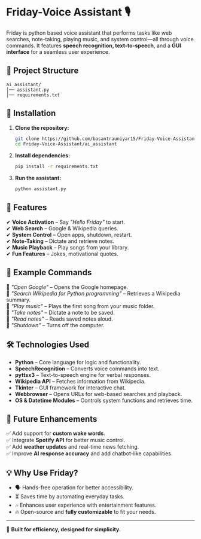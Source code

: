 # Friday-Voice Assistant 🎙️  

Friday is python based voice assistant that performs tasks like web searches, note-taking, playing music, and system control—all through voice commands. It features **speech recognition, text-to-speech**, and a **GUI interface** for a seamless user experience.  

## 📂 Project Structure  
```
ai_assistant/  
│── assistant.py  
│── requirements.txt  
```

## 🚀 Installation  
1. **Clone the repository:**  
   ```bash
   git clone https://github.com/basantrauniyar15/Friday-Voice-Assistant.git
   cd Friday-Voice-Assistant/ai_assistant
   ```
2. **Install dependencies:**  
   ```bash
   pip install -r requirements.txt
   ```
3. **Run the assistant:**  
   ```bash
   python assistant.py
   ```

## 🎤 Features  
✔ **Voice Activation** – Say *"Hello Friday"* to start.  
✔ **Web Search** – Google & Wikipedia queries.  
✔ **System Control** – Open apps, shutdown, restart.  
✔ **Note-Taking** – Dictate and retrieve notes.  
✔ **Music Playback** – Play songs from your library.  
✔ **Fun Features** – Jokes, motivational quotes.  

## 📌 Example Commands  
🔹 *"Open Google"* – Opens the Google homepage.  
🔹 *"Search Wikipedia for Python programming"* – Retrieves a Wikipedia summary.  
🔹 *"Play music"* – Plays the first song from your music folder.  
🔹 *"Take notes"* – Dictate a note to be saved.  
🔹 *"Read notes"* – Reads saved notes aloud.  
🔹 *"Shutdown"* – Turns off the computer.  

## 🛠 Technologies Used  
- **Python** – Core language for logic and functionality.  
- **SpeechRecognition** – Converts voice commands into text.  
- **pyttsx3** – Text-to-speech engine for verbal responses.  
- **Wikipedia API** – Fetches information from Wikipedia.  
- **Tkinter** – GUI framework for interactive chat.  
- **Webbrowser** – Opens URLs for web-based searches and playback.  
- **OS & Datetime Modules** – Controls system functions and retrieves time.  

## 🎯 Future Enhancements  
✅ Add support for **custom wake words**.  
✅ Integrate **Spotify API** for better music control.  
✅ Add **weather updates** and real-time news fetching.  
✅ Improve **AI response accuracy** and add chatbot-like capabilities.  

## 💡 Why Use Friday?  
- 🗣️ Hands-free operation for better accessibility.  
- ⏳ Saves time by automating everyday tasks.  
- 🎶 Enhances user experience with entertainment features.  
- 🔥 Open-source and **fully customizable** to fit your needs.  

---
📢 **Built for efficiency, designed for simplicity.**
